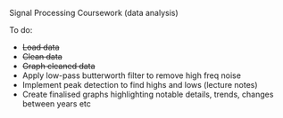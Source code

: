 Signal Processing Coursework (data analysis)

To do:
 - ~~Load data~~
 - ~~Clean data~~
 - ~~Graph cleaned data~~
 - Apply low-pass butterworth filter to remove high freq noise
 - Implement peak detection to find highs and lows (lecture notes)
 - Create finalised graphs highlighting notable details, trends, changes between years etc
